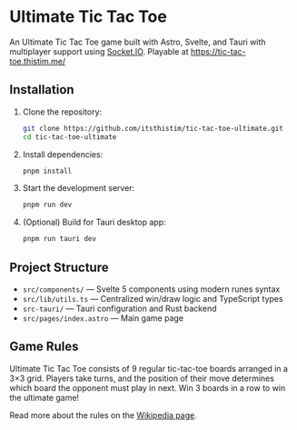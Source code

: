 # Ultimate Tic Tac Toe

An Ultimate Tic Tac Toe game built with Astro, Svelte, and Tauri with multiplayer support using [Socket.IO](https://socket.io/).
Playable at https://tic-tac-toe.thistim.me/

## Installation

1. Clone the repository:

    ```bash
    git clone https://github.com/itsthistim/tic-tac-toe-ultimate.git
    cd tic-tac-toe-ultimate
    ```

2. Install dependencies:

    ```bash
    pnpm install
    ```

3. Start the development server:

    ```bash
    pnpm run dev
    ```

4. (Optional) Build for Tauri desktop app:

    ```bash
    pnpm run tauri dev
    ```

## Project Structure

-   `src/components/` — Svelte 5 components using modern runes syntax
-   `src/lib/utils.ts` — Centralized win/draw logic and TypeScript types
-   `src-tauri/` — Tauri configuration and Rust backend
-   `src/pages/index.astro` — Main game page

## Game Rules

Ultimate Tic Tac Toe consists of 9 regular tic-tac-toe boards arranged in a 3×3 grid. Players take turns, and the position of their move determines which board the opponent must play in next. Win 3 boards in a row to win the ultimate game!

Read more about the rules on the [Wikipedia page](https://en.wikipedia.org/wiki/Ultimate_tic-tac-toe).
